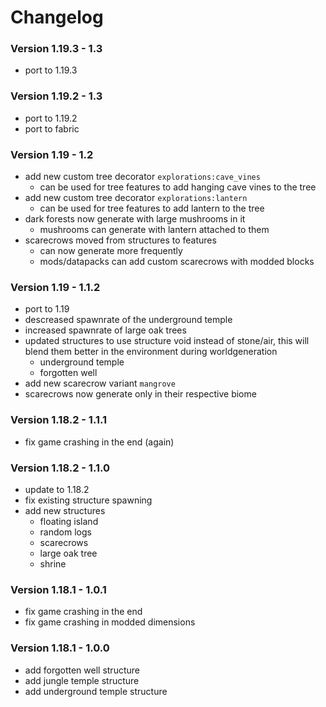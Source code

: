 # Changelog

### Version 1.19.3 - 1.3
 - port to 1.19.3

### Version 1.19.2 - 1.3
 - port to 1.19.2
 - port to fabric

### Version 1.19 - 1.2
 - add new custom tree decorator `explorations:cave_vines`
     - can be used for tree features to add hanging cave vines to the tree
 - add new custom tree decorator `explorations:lantern`
     - can be used for tree features to add lantern to the tree
 - dark forests now generate with large mushrooms in it
     - mushrooms can generate with lantern attached to them
 - scarecrows moved from structures to features
     - can now generate more frequently
     - mods/datapacks can add custom scarecrows with modded blocks

### Version 1.19 - 1.1.2
 - port to 1.19
 - descreased spawnrate of the underground temple
 - increased spawnrate of large oak trees
 - updated structures to use structure void instead of stone/air, this will blend them better in the environment during worldgeneration
     - underground temple
     - forgotten well
 - add new scarecrow variant `mangrove`
 - scarecrows now generate only in their respective biome

### Version 1.18.2 - 1.1.1
 - fix game crashing in the end (again)

### Version 1.18.2 - 1.1.0
 - update to 1.18.2
 - fix existing structure spawning
 - add new structures
     - floating island
     - random logs
     - scarecrows
     - large oak tree
     - shrine

### Version 1.18.1 - 1.0.1
 - fix game crashing in the end
 - fix game crashing in modded dimensions

### Version 1.18.1 - 1.0.0
 - add forgotten well structure
 - add jungle temple structure
 - add underground temple structure

